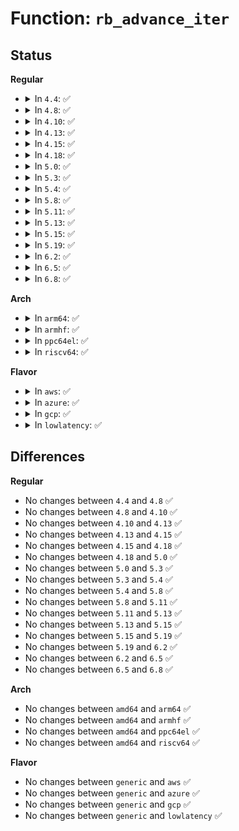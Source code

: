 # Function: <code>rb_advance_iter</code>

## Status
<b>Regular</b>
<ul>
<li>
<details>
<summary>In <code>4.4</code>: ✅</summary>

```c
void rb_advance_iter(struct ring_buffer_iter *iter);
```

**Collision:** Unique Static

**Inline:** No

**Transformation:** False

**Instances:**

```
In kernel/trace/ring_buffer.c (ffffffff81149580)
Location: kernel/trace/ring_buffer.c:3669
Inline: False
Direct callers:
  - kernel/trace/ring_buffer.c:rb_iter_peek
  - kernel/trace/ring_buffer.c:rb_iter_peek
  - kernel/trace/ring_buffer.c:ring_buffer_read
```
**Symbols:**

```
ffffffff81149580-ffffffff8114969f: rb_advance_iter (STB_LOCAL)
```
</details>
</li>
<li>
<details>
<summary>In <code>4.8</code>: ✅</summary>

```c
void rb_advance_iter(struct ring_buffer_iter *iter);
```

**Collision:** Unique Static

**Inline:** No

**Transformation:** False

**Instances:**

```
In kernel/trace/ring_buffer.c (ffffffff81152030)
Location: kernel/trace/ring_buffer.c:3664
Inline: False
Direct callers:
  - kernel/trace/ring_buffer.c:ring_buffer_read
  - kernel/trace/ring_buffer.c:rb_iter_peek
  - kernel/trace/ring_buffer.c:rb_iter_peek
```
**Symbols:**

```
ffffffff81152030-ffffffff8115214c: rb_advance_iter (STB_LOCAL)
```
</details>
</li>
<li>
<details>
<summary>In <code>4.10</code>: ✅</summary>

```c
void rb_advance_iter(struct ring_buffer_iter *iter);
```

**Collision:** Unique Static

**Inline:** No

**Transformation:** False

**Instances:**

```
In kernel/trace/ring_buffer.c (ffffffff8115c3e0)
Location: kernel/trace/ring_buffer.c:3633
Inline: False
Direct callers:
  - kernel/trace/ring_buffer.c:ring_buffer_read
  - kernel/trace/ring_buffer.c:rb_iter_peek
  - kernel/trace/ring_buffer.c:rb_iter_peek
```
**Symbols:**

```
ffffffff8115c3e0-ffffffff8115c4fc: rb_advance_iter (STB_LOCAL)
```
</details>
</li>
<li>
<details>
<summary>In <code>4.13</code>: ✅</summary>

```c
void rb_advance_iter(struct ring_buffer_iter *iter);
```

**Collision:** Unique Static

**Inline:** No

**Transformation:** False

**Instances:**

```
In kernel/trace/ring_buffer.c (ffffffff8115f450)
Location: kernel/trace/ring_buffer.c:3647
Inline: False
Direct callers:
  - kernel/trace/ring_buffer.c:ring_buffer_read
  - kernel/trace/ring_buffer.c:rb_iter_peek
  - kernel/trace/ring_buffer.c:rb_iter_peek
```
**Symbols:**

```
ffffffff8115f450-ffffffff8115f574: rb_advance_iter (STB_LOCAL)
```
</details>
</li>
<li>
<details>
<summary>In <code>4.15</code>: ✅</summary>

```c
void rb_advance_iter(struct ring_buffer_iter *iter);
```

**Collision:** Unique Static

**Inline:** No

**Transformation:** False

**Instances:**

```
In kernel/trace/ring_buffer.c (ffffffff8116c510)
Location: kernel/trace/ring_buffer.c:3639
Inline: False
Direct callers:
  - kernel/trace/ring_buffer.c:ring_buffer_read
  - kernel/trace/ring_buffer.c:rb_iter_peek
  - kernel/trace/ring_buffer.c:rb_iter_peek
```
**Symbols:**

```
ffffffff8116c510-ffffffff8116c638: rb_advance_iter (STB_LOCAL)
```
</details>
</li>
<li>
<details>
<summary>In <code>4.18</code>: ✅</summary>

```c
void rb_advance_iter(struct ring_buffer_iter *iter);
```

**Collision:** Unique Static

**Inline:** No

**Transformation:** False

**Instances:**

```
In kernel/trace/ring_buffer.c (ffffffff8117afb0)
Location: kernel/trace/ring_buffer.c:3786
Inline: False
Direct callers:
  - kernel/trace/ring_buffer.c:ring_buffer_read
  - kernel/trace/ring_buffer.c:rb_iter_peek
  - kernel/trace/ring_buffer.c:rb_iter_peek
```
**Symbols:**

```
ffffffff8117afb0-ffffffff8117b0ee: rb_advance_iter (STB_LOCAL)
```
</details>
</li>
<li>
<details>
<summary>In <code>5.0</code>: ✅</summary>

```c
void rb_advance_iter(struct ring_buffer_iter *iter);
```

**Collision:** Unique Static

**Inline:** No

**Transformation:** False

**Instances:**

```
In kernel/trace/ring_buffer.c (ffffffff81188550)
Location: kernel/trace/ring_buffer.c:3851
Inline: False
Direct callers:
  - kernel/trace/ring_buffer.c:ring_buffer_read
  - kernel/trace/ring_buffer.c:rb_iter_peek
  - kernel/trace/ring_buffer.c:rb_iter_peek
```
**Symbols:**

```
ffffffff81188550-ffffffff81188696: rb_advance_iter (STB_LOCAL)
```
</details>
</li>
<li>
<details>
<summary>In <code>5.3</code>: ✅</summary>

```c
void rb_advance_iter(struct ring_buffer_iter *iter);
```

**Collision:** Unique Static

**Inline:** No

**Transformation:** False

**Instances:**

```
In kernel/trace/ring_buffer.c (ffffffff811951c0)
Location: kernel/trace/ring_buffer.c:3828
Inline: False
Direct callers:
  - kernel/trace/ring_buffer.c:ring_buffer_read
  - kernel/trace/ring_buffer.c:rb_iter_peek
  - kernel/trace/ring_buffer.c:rb_iter_peek
```
**Symbols:**

```
ffffffff811951c0-ffffffff81195309: rb_advance_iter (STB_LOCAL)
```
</details>
</li>
<li>
<details>
<summary>In <code>5.4</code>: ✅</summary>

```c
void rb_advance_iter(struct ring_buffer_iter *iter);
```

**Collision:** Unique Static

**Inline:** No

**Transformation:** False

**Instances:**

```
In kernel/trace/ring_buffer.c (ffffffff811a10b0)
Location: kernel/trace/ring_buffer.c:3829
Inline: False
Direct callers:
  - kernel/trace/ring_buffer.c:ring_buffer_read
  - kernel/trace/ring_buffer.c:rb_iter_peek
  - kernel/trace/ring_buffer.c:rb_iter_peek
```
**Symbols:**

```
ffffffff811a10b0-ffffffff811a11f2: rb_advance_iter (STB_LOCAL)
```
</details>
</li>
<li>
<details>
<summary>In <code>5.8</code>: ✅</summary>

```c
void rb_advance_iter(struct ring_buffer_iter *iter);
```

**Collision:** Unique Static

**Inline:** No

**Transformation:** False

**Instances:**

```
In kernel/trace/ring_buffer.c (ffffffff811b63b0)
Location: kernel/trace/ring_buffer.c:3923
Inline: False
Direct callers:
  - kernel/trace/ring_buffer.c:ring_buffer_iter_advance
  - kernel/trace/ring_buffer.c:rb_iter_peek
  - kernel/trace/ring_buffer.c:rb_iter_peek
```
**Symbols:**

```
ffffffff811b63b0-ffffffff811b6490: rb_advance_iter (STB_LOCAL)
```
</details>
</li>
<li>
<details>
<summary>In <code>5.11</code>: ✅</summary>

```c
void rb_advance_iter(struct ring_buffer_iter *iter);
```

**Collision:** Unique Static

**Inline:** No

**Transformation:** False

**Instances:**

```
In kernel/trace/ring_buffer.c (ffffffff811b3e60)
Location: kernel/trace/ring_buffer.c:4469
Inline: False
Direct callers:
  - kernel/trace/ring_buffer.c:ring_buffer_iter_advance
  - kernel/trace/ring_buffer.c:rb_iter_peek
  - kernel/trace/ring_buffer.c:rb_iter_peek
```
**Symbols:**

```
ffffffff811b3e60-ffffffff811b3f40: rb_advance_iter (STB_LOCAL)
```
</details>
</li>
<li>
<details>
<summary>In <code>5.13</code>: ✅</summary>

```c
void rb_advance_iter(struct ring_buffer_iter *iter);
```

**Collision:** Unique Static

**Inline:** No

**Transformation:** False

**Instances:**

```
In kernel/trace/ring_buffer.c (ffffffff811b4dd0)
Location: kernel/trace/ring_buffer.c:4576
Inline: False
Direct callers:
  - kernel/trace/ring_buffer.c:ring_buffer_iter_advance
  - kernel/trace/ring_buffer.c:rb_iter_peek
  - kernel/trace/ring_buffer.c:rb_iter_peek
```
**Symbols:**

```
ffffffff811b4dd0-ffffffff811b4ead: rb_advance_iter (STB_LOCAL)
```
</details>
</li>
<li>
<details>
<summary>In <code>5.15</code>: ✅</summary>

```c
void rb_advance_iter(struct ring_buffer_iter *iter);
```

**Collision:** Unique Static

**Inline:** No

**Transformation:** False

**Instances:**

```
In kernel/trace/ring_buffer.c (ffffffff811df030)
Location: kernel/trace/ring_buffer.c:4576
Inline: False
Direct callers:
  - kernel/trace/ring_buffer.c:ring_buffer_iter_advance
  - kernel/trace/ring_buffer.c:rb_iter_peek
  - kernel/trace/ring_buffer.c:rb_iter_peek
```
**Symbols:**

```
ffffffff811df030-ffffffff811df10d: rb_advance_iter (STB_LOCAL)
```
</details>
</li>
<li>
<details>
<summary>In <code>5.19</code>: ✅</summary>

```c
void rb_advance_iter(struct ring_buffer_iter *iter);
```

**Collision:** Unique Static

**Inline:** No

**Transformation:** False

**Instances:**

```
In kernel/trace/ring_buffer.c (ffffffff812166c0)
Location: kernel/trace/ring_buffer.c:4616
Inline: False
Direct callers:
  - kernel/trace/ring_buffer.c:ring_buffer_iter_advance
  - kernel/trace/ring_buffer.c:rb_iter_peek
  - kernel/trace/ring_buffer.c:rb_iter_peek
```
**Symbols:**

```
ffffffff812166c0-ffffffff812167e4: rb_advance_iter (STB_LOCAL)
```
</details>
</li>
<li>
<details>
<summary>In <code>6.2</code>: ✅</summary>

```c
void rb_advance_iter(struct ring_buffer_iter *iter);
```

**Collision:** Unique Static

**Inline:** No

**Transformation:** False

**Instances:**

```
In kernel/trace/ring_buffer.c (ffffffff8125fb90)
Location: kernel/trace/ring_buffer.c:4722
Inline: False
Direct callers:
  - kernel/trace/ring_buffer.c:ring_buffer_iter_advance
  - kernel/trace/ring_buffer.c:rb_iter_peek
  - kernel/trace/ring_buffer.c:rb_iter_peek
```
**Symbols:**

```
ffffffff8125fb90-ffffffff8125fcb4: rb_advance_iter (STB_LOCAL)
```
</details>
</li>
<li>
<details>
<summary>In <code>6.5</code>: ✅</summary>

```c
void rb_advance_iter(struct ring_buffer_iter *iter);
```

**Collision:** Unique Static

**Inline:** No

**Transformation:** False

**Instances:**

```
In kernel/trace/ring_buffer.c (ffffffff81276e90)
Location: kernel/trace/ring_buffer.c:4729
Inline: False
Direct callers:
  - kernel/trace/ring_buffer.c:ring_buffer_iter_advance
  - kernel/trace/ring_buffer.c:rb_iter_peek
  - kernel/trace/ring_buffer.c:rb_iter_peek
```
**Symbols:**

```
ffffffff81276e90-ffffffff81276fb4: rb_advance_iter (STB_LOCAL)
```
</details>
</li>
<li>
<details>
<summary>In <code>6.8</code>: ✅</summary>

```c
void rb_advance_iter(struct ring_buffer_iter *iter);
```

**Collision:** Unique Static

**Inline:** No

**Transformation:** False

**Instances:**

```
In kernel/trace/ring_buffer.c (ffffffff812918f0)
Location: kernel/trace/ring_buffer.c:4635
Inline: False
Direct callers:
  - kernel/trace/ring_buffer.c:ring_buffer_iter_advance
  - kernel/trace/ring_buffer.c:rb_iter_peek
  - kernel/trace/ring_buffer.c:rb_iter_peek
```
**Symbols:**

```
ffffffff812918f0-ffffffff81291a14: rb_advance_iter (STB_LOCAL)
```
</details>
</li>
</ul>
<b>Arch</b>
<ul>
<li>
<details>
<summary>In <code>arm64</code>: ✅</summary>

```c
void rb_advance_iter(struct ring_buffer_iter *iter);
```

**Collision:** Unique Static

**Inline:** No

**Transformation:** False

**Instances:**

```
In kernel/trace/ring_buffer.c (ffff80001021b970)
Location: kernel/trace/ring_buffer.c:3829
Inline: False
Direct callers:
  - kernel/trace/ring_buffer.c:ring_buffer_read
  - kernel/trace/ring_buffer.c:rb_iter_peek
  - kernel/trace/ring_buffer.c:rb_iter_peek
```
**Symbols:**

```
ffff80001021b970-ffff80001021bb10: rb_advance_iter (STB_LOCAL)
```
</details>
</li>
<li>
<details>
<summary>In <code>armhf</code>: ✅</summary>

```c
void rb_advance_iter(struct ring_buffer_iter *iter);
```

**Collision:** Unique Static

**Inline:** No

**Transformation:** False

**Instances:**

```
In kernel/trace/ring_buffer.c (c0458fbc)
Location: kernel/trace/ring_buffer.c:3829
Inline: False
Direct callers:
  - kernel/trace/ring_buffer.c:ring_buffer_read
  - kernel/trace/ring_buffer.c:rb_iter_peek
  - kernel/trace/ring_buffer.c:rb_iter_peek
```
**Symbols:**

```
c0458fbc-c04591f4: rb_advance_iter (STB_LOCAL)
```
</details>
</li>
<li>
<details>
<summary>In <code>ppc64el</code>: ✅</summary>

```c
void rb_advance_iter(struct ring_buffer_iter *iter);
```

**Collision:** Unique Static

**Inline:** No

**Transformation:** False

**Instances:**

```
In kernel/trace/ring_buffer.c (c00000000029d7f0)
Location: kernel/trace/ring_buffer.c:3829
Inline: False
Direct callers:
  - kernel/trace/ring_buffer.c:ring_buffer_read
  - kernel/trace/ring_buffer.c:rb_iter_peek
  - kernel/trace/ring_buffer.c:rb_iter_peek
```
**Symbols:**

```
c00000000029d7f0-c00000000029d9bc: rb_advance_iter (STB_LOCAL)
```
</details>
</li>
<li>
<details>
<summary>In <code>riscv64</code>: ✅</summary>

```c
void rb_advance_iter(struct ring_buffer_iter *iter);
```

**Collision:** Unique Static

**Inline:** No

**Transformation:** False

**Instances:**

```
In kernel/trace/ring_buffer.c (ffffffe000179772)
Location: kernel/trace/ring_buffer.c:3829
Inline: False
Direct callers:
  - kernel/trace/ring_buffer.c:ring_buffer_read
  - kernel/trace/ring_buffer.c:rb_iter_peek
  - kernel/trace/ring_buffer.c:rb_iter_peek
```
**Symbols:**

```
ffffffe000179772-ffffffe0001798a4: rb_advance_iter (STB_LOCAL)
```
</details>
</li>
</ul>
<b>Flavor</b>
<ul>
<li>
<details>
<summary>In <code>aws</code>: ✅</summary>

```c
void rb_advance_iter(struct ring_buffer_iter *iter);
```

**Collision:** Unique Static

**Inline:** No

**Transformation:** False

**Instances:**

```
In kernel/trace/ring_buffer.c (ffffffff811996d0)
Location: kernel/trace/ring_buffer.c:3829
Inline: False
Direct callers:
  - kernel/trace/ring_buffer.c:ring_buffer_read
  - kernel/trace/ring_buffer.c:rb_iter_peek
  - kernel/trace/ring_buffer.c:rb_iter_peek
```
**Symbols:**

```
ffffffff811996d0-ffffffff81199812: rb_advance_iter (STB_LOCAL)
```
</details>
</li>
<li>
<details>
<summary>In <code>azure</code>: ✅</summary>

```c
void rb_advance_iter(struct ring_buffer_iter *iter);
```

**Collision:** Unique Static

**Inline:** No

**Transformation:** False

**Instances:**

```
In kernel/trace/ring_buffer.c (ffffffff8118cd60)
Location: kernel/trace/ring_buffer.c:3829
Inline: False
Direct callers:
  - kernel/trace/ring_buffer.c:ring_buffer_read
  - kernel/trace/ring_buffer.c:rb_iter_peek
  - kernel/trace/ring_buffer.c:rb_iter_peek
```
**Symbols:**

```
ffffffff8118cd60-ffffffff8118cea2: rb_advance_iter (STB_LOCAL)
```
</details>
</li>
<li>
<details>
<summary>In <code>gcp</code>: ✅</summary>

```c
void rb_advance_iter(struct ring_buffer_iter *iter);
```

**Collision:** Unique Static

**Inline:** No

**Transformation:** False

**Instances:**

```
In kernel/trace/ring_buffer.c (ffffffff811974a0)
Location: kernel/trace/ring_buffer.c:3829
Inline: False
Direct callers:
  - kernel/trace/ring_buffer.c:ring_buffer_read
  - kernel/trace/ring_buffer.c:rb_iter_peek
  - kernel/trace/ring_buffer.c:rb_iter_peek
```
**Symbols:**

```
ffffffff811974a0-ffffffff811975e2: rb_advance_iter (STB_LOCAL)
```
</details>
</li>
<li>
<details>
<summary>In <code>lowlatency</code>: ✅</summary>

```c
void rb_advance_iter(struct ring_buffer_iter *iter);
```

**Collision:** Unique Static

**Inline:** No

**Transformation:** False

**Instances:**

```
In kernel/trace/ring_buffer.c (ffffffff811a50d0)
Location: kernel/trace/ring_buffer.c:3829
Inline: False
Direct callers:
  - kernel/trace/ring_buffer.c:ring_buffer_read
  - kernel/trace/ring_buffer.c:rb_iter_peek
  - kernel/trace/ring_buffer.c:rb_iter_peek
```
**Symbols:**

```
ffffffff811a50d0-ffffffff811a5212: rb_advance_iter (STB_LOCAL)
```
</details>
</li>
</ul>

## Differences
<b>Regular</b>
<ul>
<li>
No changes between <code>4.4</code> and <code>4.8</code> ✅
</li>
<li>
No changes between <code>4.8</code> and <code>4.10</code> ✅
</li>
<li>
No changes between <code>4.10</code> and <code>4.13</code> ✅
</li>
<li>
No changes between <code>4.13</code> and <code>4.15</code> ✅
</li>
<li>
No changes between <code>4.15</code> and <code>4.18</code> ✅
</li>
<li>
No changes between <code>4.18</code> and <code>5.0</code> ✅
</li>
<li>
No changes between <code>5.0</code> and <code>5.3</code> ✅
</li>
<li>
No changes between <code>5.3</code> and <code>5.4</code> ✅
</li>
<li>
No changes between <code>5.4</code> and <code>5.8</code> ✅
</li>
<li>
No changes between <code>5.8</code> and <code>5.11</code> ✅
</li>
<li>
No changes between <code>5.11</code> and <code>5.13</code> ✅
</li>
<li>
No changes between <code>5.13</code> and <code>5.15</code> ✅
</li>
<li>
No changes between <code>5.15</code> and <code>5.19</code> ✅
</li>
<li>
No changes between <code>5.19</code> and <code>6.2</code> ✅
</li>
<li>
No changes between <code>6.2</code> and <code>6.5</code> ✅
</li>
<li>
No changes between <code>6.5</code> and <code>6.8</code> ✅
</li>
</ul>
<b>Arch</b>
<ul>
<li>
No changes between <code>amd64</code> and <code>arm64</code> ✅
</li>
<li>
No changes between <code>amd64</code> and <code>armhf</code> ✅
</li>
<li>
No changes between <code>amd64</code> and <code>ppc64el</code> ✅
</li>
<li>
No changes between <code>amd64</code> and <code>riscv64</code> ✅
</li>
</ul>
<b>Flavor</b>
<ul>
<li>
No changes between <code>generic</code> and <code>aws</code> ✅
</li>
<li>
No changes between <code>generic</code> and <code>azure</code> ✅
</li>
<li>
No changes between <code>generic</code> and <code>gcp</code> ✅
</li>
<li>
No changes between <code>generic</code> and <code>lowlatency</code> ✅
</li>
</ul>
